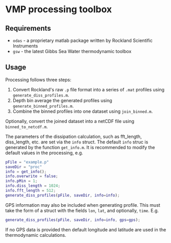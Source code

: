 # VMP processing toolbox

## Requirements

* `odas` - a proprietary matlab package written by Rockland Scientific Instruments
* `gsw` - the latest Gibbs Sea Water thermodynamic toolbox

## Usage

Processing follows three steps:
1. Convert Rockland's raw `.p` file format into a series of `.mat` profiles using `generate_diss_profiles.m`.
2. Depth bin average the generated profiles using `generate_binned_profiles.m`.
3. Combine the binned profiles into one dataset using `join_binned.m`.

Optionally, convert the joined dataset into a netCDF file using `binned_to_netcdf.m`.

The parameters of the dissipation calculation, such as fft_length, diss_length, etc.
are set via the `info` struct. The default `info` struc is generated by the function
`get_info.m`. It is recommended to modify the default values in the processing, e.g.

```matlab
pFile = "example.p"
saveDir = "proc"
info = get_info();
info.overwrite = false;
info.pMin = 1;
info.diss_length = 1024;
info.fft_length = 512;
generate_diss_profiles(pFile, saveDir, info=info);
```

GPS information may also be included when generating profile. This must take
the form of a struct with the fields `lon`, `lat`, and optionally, `time`. E.g.


```matlab
generate_diss_profiles(pFile, saveDir, info=info, gps=gps);
```

If no GPS data is provided then default longitude and latitude are used in
the thermodynamic calculations. 